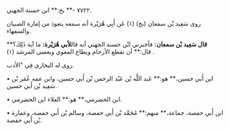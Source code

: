 ٧٧٢٢ -** بخ:** ابن حسنة الجهني.

روى سَعِيد بْن سمعان (بخ) (١) عَن أَبِي هُرَيْرة أنه سمعه يتعوذ من إمارة الصبيان والسفهاء.

**قال سَعِيد بْن سمعان:** فأخبرني ابْن حسنة الجهني أنه قال**لأبي هُرَيْرة:** ما آية ذَلِكَ؟** قال:** أن تقطع الأرحام ويطاع المغوي ويعصى المرشد (١) .

روى له البخاري فِي "الأدب.

• ابن أَبي حسين،** هو:** عَبد اللَّه بْن عَبْد الرحمن بْن أَبي حسين، وابن عمه عُمَر بْن سَعِيد بْن أَبي حسين.

• ابن الحضرمي،** هو:** العلاء ابن الحضرمي.

• ابن أَبي حفصة، جماعة،** منهم:** مُحَمَّد بْن أَبي حفصة، وسالم بْن أَبي حفصة، وعمارة بْن أَبي حفصة.